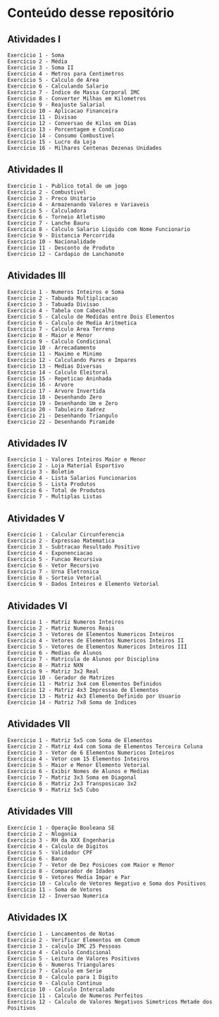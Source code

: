 # Conteúdo desse repositório

## Atividades I
    Exercício 1 - Soma
    Exercício 2 - Média
    Exercício 3 - Soma II
    Exercício 4 - Metros para Centimetros
    Exercício 5 - Calculo de Area
    Exercício 6 - Calculando Salario
    Exercício 7 - Indice de Massa Corporal IMC
    Exercício 8 - Converter Milhas em Kilometros
    Exercício 9 - Reajuste Salarial
    Exercício 10 - Aplicacao Financeira
    Exercício 11 - Divisao
    Exercício 12 - Conversao de Kilos em Dias
    Exercício 13 - Porcentagem e Condicao
    Exercício 14 - Consumo Combustivel
    Exercício 15 - Lucro da Loja
    Exercício 16 - Milhares Centenas Dezenas Unidades

## Atividades II
    Exercício 1 - Publico total de um jogo
    Exercício 2 - Combustivel
    Exercício 3 - Preco Unitario
    Exercício 4 - Armazenando Valores e Variaveis
    Exercício 5 - Calculadora
    Exercício 6 - Torneio Atletismo
    Exercício 7 - Lanche Bauru
    Exercício 8 - Calculo Salario Liquido com Nome Funcionario
    Exercício 9 - Distancia Percorrida
    Exercício 10 - Nacionalidade
    Exercício 11 - Desconto de Produto
    Exercício 12 - Cardapio de Lanchanote 

## Atividades III
    Exercício 1 - Numeros Inteiros e Soma
    Exercício 2 - Tabuada Multiplicacao
    Exercício 3 - Tabuada Divisao
    Exercício 4 - Tabela com Cabecalho
    Exercício 5 - Calculo de Medidas entre Dois Elementos
    Exercício 6 - Calculo de Media Aritmetica
    Exercício 7 - Calculo Area Terreno
    Exercício 8 - Maior e Menor
    Exercício 9 - Calculo Condicional
    Exercício 10 - Arrecadamento
    Exercício 11 - Maximo e Minimo
    Exercício 12 - Calculando Pares e Impares
    Exercício 13 - Medias Diversas
    Exercício 14 - Calculo Eleitoral
    Exercício 15 - Repeticao Aninhada
    Exercício 16 - Arvore
    Exercício 17 - Arvore Invertida
    Exercício 18 - Desenhando Zero
    Exercício 19 - Desenhando Um e Zero
    Exercício 20 - Tabuleiro Xadrez
    Exercício 21 - Desenhando Triangulo
    Exercício 22 - Desenhando Piramide

## Atividades IV
    Exercício 1 - Valores Inteiros Maior e Menor
    Exercício 2 - Loja Material Esportivo
    Exercício 3 - Boletim
    Exercício 4 - Lista Salarios Funcionarios
    Exercício 5 - Lista Produtos
    Exercício 6 - Total de Produtos
    Exercício 7 - Multiplas Listas

## Atividades V
    Exercício 1 - Calcular Circunferencia
    Exercício 2 - Expressao Matematica
    Exercício 3 - Subtracao Resultado Positivo
    Exercício 4 - Exponenciacao
    Exercício 5 - Funcao Recursiva
    Exercício 6 - Vetor Recursivo
    Exercício 7 - Urna Eletronica
    Exercício 8 - Sorteio Vetorial
    Exercício 9 - Dados Inteiros e Elemento Vetorial

## Atividades VI
    Exercício 1 - Matriz Numeros Inteiros
    Exercício 2 - Matriz Numeros Reais
    Exercício 3 - Vetores de Elementos Numericos Inteiros
    Exercício 4 - Vetores de Elementos Numericos Inteiros II
    Exercício 5 - Vetores de Elementos Numericos Inteiros III
    Exercício 6 - Medias de Alunos
    Exercício 7 - Matricula de Alunos por Disciplina
    Exercício 8 - Matriz NXN
    Exercício 9 - Matriz 3x2 Real
    Exercício 10 - Gerador de Matrizes
    Exercício 11 - Matriz 3x4 com Elementos Definidos
    Exercício 12 - Matriz 4x3 Impressao de Elementos
    Exercício 13 - Matriz 4x3 Elemento Definido por Usuario
    Exercício 14 - Matriz 7x8 Soma de Indices

## Atividades VII
    Exercício 1 - Matriz 5x5 com Soma de Elementos
    Exercício 2 - Matriz 4x4 com Soma de Elementos Terceira Coluna
    Exercício 3 - Vetor de 6 Elementos Numericos Inteiros
    Exercício 4 - Vetor com 15 Elementos Inteiros
    Exercício 5 - Maior e Menor Elemento Vetorial
    Exercício 6 - Exibir Nomes de Alunos e Medias
    Exercício 7 - Matriz 3x3 Soma em Diagonal
    Exercício 8 - Matriz 2x3 Transposicao 3x2
    Exercício 9 - Matriz 5x5 Cubo

## Atividades VIII
    Exercício 1 - Operação Booleana SE
    Exercício 2 - Nlogonia
    Exercício 3 - RH da XXX Engenharia
    Exercício 4 - Calculo de Digitos
    Exercício 5 - Validador CPF
    Exercício 6 - Banco
    Exercício 7 - Vetor de Dez Posicoes com Maior e Menor
    Exercício 8 - Comparador de Idades
    Exercício 9 - Vetores Media Impar e Par
    Exercício 10 - Calculo de Vetores Negativo e Soma dos Positivos
    Exercício 11 - Soma de Vetores
    Exercício 12 - Inversao Numerica

## Atividades IX
    Exercício 1 - Lancamentos de Notas
    Exercício 2 - Verificar Elementos em Comum
    Exercício 3 - calculo IMC 25 Pessoas
    Exercício 4 - Calculo Condicional
    Exercício 5 - Leitura de Valores Positivos
    Exercício 6 - Numeros Triangulares
    Exercício 7 - Calculo em Serie
    Exercício 8 - Calculo para 1 Digito
    Exercício 9 - Calculo Continuo
    Exercício 10 - Calculo Intercalado
    Exercício 11 - Calculo de Numeros Perfeitos
    Exercício 12 - Calculo de Valores Negativos Simetricos Metade dos Positivos